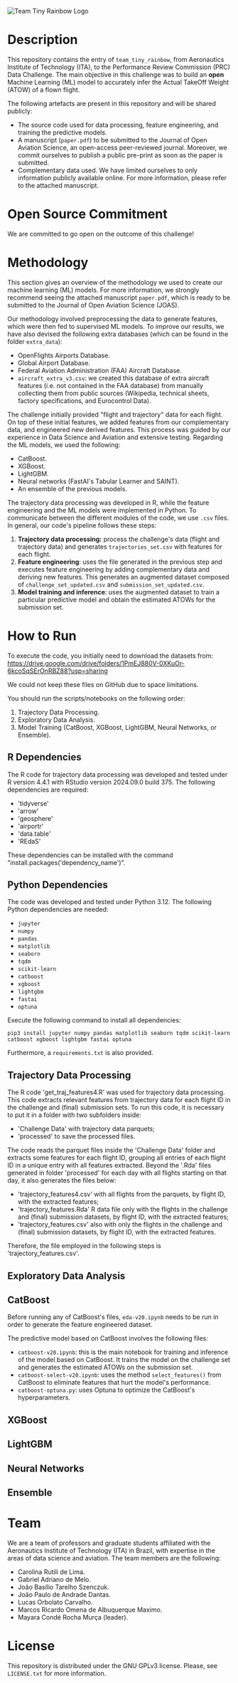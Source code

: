 ![Team Tiny Rainbow Logo](tiny_rainbow_logo.jpeg)

# Description

This repository contains the entry of `team_tiny_rainbow`, from Aeronautics Institute of Technology (ITA), to the Performance Review Commission (PRC) Data Challenge. The main objective in this challenge was to build an **open** Machine Learning (ML) model to accurately infer the Actual TakeOff Weight (ATOW) of a flown flight.

The following artefacts are present in this repository and will be shared publicly:
- The source code used for data processing, feature engineering, and training the predictive models.
- A manuscript (`paper.pdf`) to be submitted to the Journal of Open Aviation Science, an open-access peer-reviewed journal. Moreover, we commit ourselves to publish a public pre-print as soon as the paper is submitted.
- Complementary data used. We have limited ourselves to only information publicly available online. For more information, please refer to the attached manuscript.

# Open Source Commitment

We are committed to go open on the outcome of this challenge!

# Methodology

This section gives an overview of the methodology we used to create our machine learning (ML) models. For more information, we strongly recommend seeing the attached manuscript `paper.pdf`, which is ready to be submitted to the Journal of Open Aviation Science (JOAS).

Our methodology involved preprocessing the data to generate features, which were then fed to supervised ML models. To improve our results, we have also devised the following extra databases (which can be found in the folder `extra_data`):
- OpenFlights Airports Database.
- Global Airport Database.
- Federal Aviation Administration (FAA) Aircraft Database.
- `aircraft_extra_v3.csv`: we created this database of extra aircraft features (i.e. not contained in the FAA database) from manually collecting them from public sources (Wikipedia, technical sheets, factory specifications, and Eurocontrol Data).

The challenge initially provided "flight and trajectory" data for each flight. On top of these initial features, we added features from our complementary data, and engineered new derived features. This process was guided by our experience in Data Science and Aviation and extensive testing. Regarding the ML models, we used the following:
- CatBoost.
- XGBoost.
- LightGBM.
- Neural networks (FastAI's Tabular Learner and SAINT).
- An ensemble of the previous models.

The trajectory data processing was developed in R, while the feature engineering and the ML models were implemented in Python. To communicate between the different modules of the code, we use `.csv` files. In general, our code's pipeline follows these steps:
1. **Trajectory data processing:** process the challenge's data (flight and trajectory data) and generates `trajectories_set.csv` with features for each flight.
2. **Feature engineering**: uses the file generated in the previous step and executes feature engineering by adding complementary data and deriving new features. This generates an augmented dataset composed of `challenge_set_updated.csv` and `submission_set_updated.csv`.
3. **Model training and inference**: uses the augmented dataset to train a particular predictive model and obtain the estimated ATOWs for the submission set.

# How to Run

To execute the code, you initially need to download the datasets from:
https://drive.google.com/drive/folders/1PmEJ880V-0XKuOr-6kcoSqSErOnRBZ88?usp=sharing

We could not keep these files on GitHub due to space limitations.

You should run the scripts/notebooks on the following order:
1. Trajectory Data Processing.
2. Exploratory Data Analysis.
3. Model Training (CatBoost, XGBoost, LightGBM, Neural Networks, or Ensemble).



## R Dependencies

The R code for trajectory data processing was developed and tested under R version 4.4.1 with RStudio version 2024.09.0 build 375. The following dependencies are required:
- 'tidyverse'
- 'arrow'
- 'geosphere'
- 'airportr'
- 'data.table'
- 'REdaS'

These dependencies can be installed with the command "install.packages('dependency_name')".

## Python Dependencies

The code was developed and tested under Python 3.12. The following Python dependencies are needed:
- `jupyter`
- `numpy`
- `pandas`
- `matplotlib`
- `seaborn`
- `tqdm`
- `scikit-learn`
- `catboost`
- `xgboost`
- `lightgbm`
- `fastai`
- `optuna`

Execute the following command to install all dependencies:
```
pip3 install jupyter numpy pandas matplotlib seaborn tqdm scikit-learn catboost xgboost lightgbm fastai optuna
```

Furthermore, a `requirements.txt` is also provided.

## Trajectory Data Processing

The R code 'get_traj_features4.R' was used for trajectory data processing. This code extracts relevant features from trajectory data for each flight ID in the challenge and (final) submission sets. To run this code, it is necessary to put it in a folder with two subfolders inside: 
- 'Challenge Data' with trajectory data parquets;
- 'processed' to save the processed files.

The code reads the parquet files inside the 'Challenge Data' folder and extracts some features for each flight ID, grouping all entries of each flight ID in a unique entry with all features extracted. Beyond the '.Rda' files generated in folder 'processed' for each day with all flights starting on that day, it also generates the files below:
- 'trajectory_features4.csv' with all flights from the parquets, by flight ID, with the extracted features;
- 'trajectory_features.Rda' R data file only with the flights in the challenge and (final) submission datasets, by flight ID, with the extracted features;
- 'trajectory_features.csv' also with only the flights in the challenge and (final) submission datasets, by flight ID, with the extracted features.

Therefore, the file employed in the following steps is 'trajectory_features.csv'.

## Exploratory Data Analysis

## CatBoost

Before running any of CatBoost's files, `eda-v20.ipynb` needs to be run in order to generate the feature engineered dataset.

The predictive model based on CatBoost involves the following files:
- `catboost-v20.ipynb`: this is the main notebook for training and inference of the model based on CatBoost. It trains the model on the challenge set and generates the estimated ATOWs on the submission set.
- `catboost-select-v20.ipynb`: uses the method `select_features()` from CatBoost to eliminate features that hurt the model's performance.
- `catboost-optuna.py`: uses Optuna to optimize the CatBoost's hyperparameters.

## XGBoost

## LightGBM

## Neural Networks

## Ensemble

# Team

We are a team of professors and graduate students affiliated with the Aeronautics Institute of Technology (ITA) in Brazil, with expertise in the areas of data science and aviation. The team members are the following:
- Carolina Rutili de Lima.
- Gabriel Adriano de Melo.
- João Basílio Tarelho Szenczuk.
- João Paulo de Andrade Dantas.
- Lucas Orbolato Carvalho.
- Marcos Ricardo Omena de Albuquerque Maximo.
- Mayara Condé Rocha Murça (leader).

# License

This repository is distributed under the GNU GPLv3 license. Please, see `LICENSE.txt` for more information.
